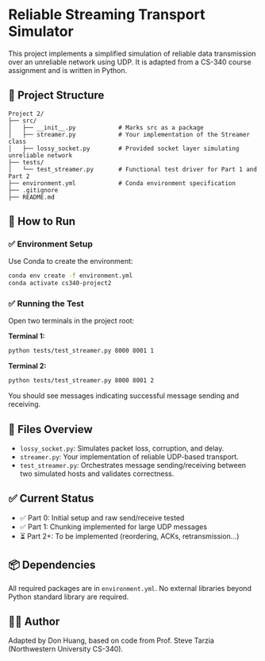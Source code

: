 # Reliable Streaming Transport Simulator

This project implements a simplified simulation of reliable data transmission over an unreliable network using UDP. It is adapted from a CS-340 course assignment and is written in Python.

## 📁 Project Structure

```
Project 2/
├── src/
│   ├── __init__.py            # Marks src as a package
│   ├── streamer.py            # Your implementation of the Streamer class
│   ├── lossy_socket.py        # Provided socket layer simulating unreliable network
├── tests/
│   └── test_streamer.py       # Functional test driver for Part 1 and Part 2
├── environment.yml            # Conda environment specification
├── .gitignore
├── README.md
```

## 🚀 How to Run

### ✅ Environment Setup

Use Conda to create the environment:

```bash
conda env create -f environment.yml
conda activate cs340-project2
```

### ✅ Running the Test

Open two terminals in the project root:

**Terminal 1:**
```bash
python tests/test_streamer.py 8000 8001 1
```

**Terminal 2:**
```bash
python tests/test_streamer.py 8000 8001 2
```

You should see messages indicating successful message sending and receiving.

## 🧠 Files Overview

- `lossy_socket.py`: Simulates packet loss, corruption, and delay.
- `streamer.py`: Your implementation of reliable UDP-based transport.
- `test_streamer.py`: Orchestrates message sending/receiving between two simulated hosts and validates correctness.

## ✅ Current Status

- ✅ Part 0: Initial setup and raw send/receive tested
- ✅ Part 1: Chunking implemented for large UDP messages
- ⏳ Part 2+: To be implemented (reordering, ACKs, retransmission...)

## 📦 Dependencies

All required packages are in `environment.yml`. No external libraries beyond Python standard library are required.

## 🧑‍💻 Author

Adapted by Don Huang, based on code from Prof. Steve Tarzia (Northwestern University CS-340).

